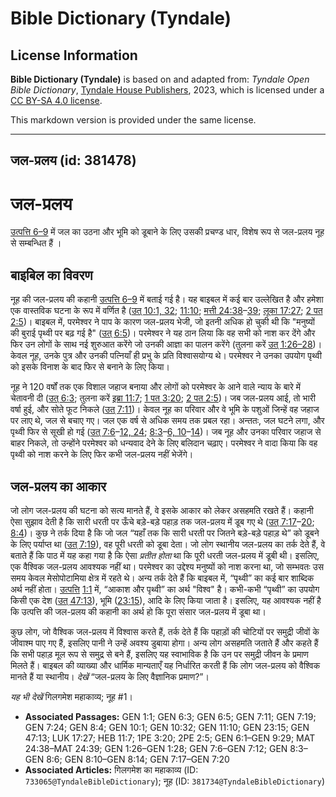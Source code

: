 # Bible Dictionary (Tyndale)

## License Information

**Bible Dictionary (Tyndale)** is based on and adapted from: _Tyndale Open Bible Dictionary_, [Tyndale House Publishers](https://tyndaleopenresources.com/), 2023, which is licensed under a [CC BY-SA 4.0 license](https://creativecommons.org/licenses/by-sa/4.0/legalcode.en).

This markdown version is provided under the same license.



--------------------------------

## जल-प्रलय (id: 381478)

जल\-प्रलय
=========

[उत्पत्ति 6–9](https://ref.ly/Gen6:1-Gen9:29) में जल का उठना और भूमि को डूबाने के लिए उसकी प्रचण्ड धार, विशेष रूप से जल\-प्रलय नूह से सम्बन्धित हैं ।

बाइबिल का विवरण
---------------

नूह की जल\-प्रलय की कहानी [उत्पत्ति 6–9](https://ref.ly/Gen6:1-Gen9:29) में बताई गई है। यह बाइबल में कई बार उल्लेखित है और हमेशा एक वास्तविक घटना के रूप में वर्णित है ([उत् 10:1, 32](https://ref.ly/Gen10:1,Gen10:32); [11:10](https://ref.ly/Gen11:10); [मत्ती 24:38](https://ref.ly/Matt24:38-Matt24:39)–[39](https://ref.ly/Matt24:38-Matt24:39); [लूका 17:27](https://ref.ly/Luke17:27); [2 पत 2:5](https://ref.ly/2Pet2:5))। बाइबल में, परमेश्वर ने पाप के कारण जल\-प्रलय भेजी, जो इतनी अधिक हो चुकी थी कि "मनुष्यों की बुराई पृथ्वी पर बढ़ गई है" ([उत् 6:5](https://ref.ly/Gen6:5))। परमेश्वर ने यह ठान लिया कि वह सभी को नाश कर देंगे और फिर उन लोगों के साथ नई शुरुआत करेंगे जो उनकी आज्ञा का पालन करेंगे (तुलना करें [उत् 1:26–28](https://ref.ly/Gen1:26-Gen1:28))। केवल नूह, उनके पुत्र और उनकी पत्नियाँ ही प्रभु के प्रति विश्वासयोग्य थे। परमेश्वर ने उनका उपयोग पृथ्वी को इसके विनाश के बाद फिर से बनाने के लिए किया।

नूह ने 120 वर्षों तक एक विशाल जहाज बनाया और लोगों को परमेश्वर के आने वाले न्याय के बारे में चेतावनी दी ([उत् 6:3](https://ref.ly/Gen6:3); तुलना करें [इब्रा 11:7](https://ref.ly/Heb11:7); [1 पत 3:20](https://ref.ly/1Pet3:20); [2 पत 2:5](https://ref.ly/2Pet2:5))। जब जल\-प्रलय आई, तो भारी वर्षा हुई, और सोते फूट निकले ([उत् 7:11](https://ref.ly/Gen7:11))। केवल नूह का परिवार और वे भूमि के पशुओं जिन्हें वह जहाज पर लाए थे, जल से बचाए गए। जल एक वर्ष से अधिक समय तक प्रबल रहा। अन्ततः, जल घटने लगा, और पृथ्वी फिर से सूखी हो गई ([उत् 7:6](https://ref.ly/Gen7:6-Gen7:12,Gen7:24)–[12, 24](https://ref.ly/Gen7:6-Gen7:12,Gen7:24); [8:3](https://ref.ly/Gen8:3-Gen8:6,Gen8:10-Gen8:14)–[6, 10](https://ref.ly/Gen8:3-Gen8:6,Gen8:10-Gen8:14)–[14](https://ref.ly/Gen8:3-Gen8:6,Gen8:10-Gen8:14))। जब नूह और उनका परिवार जहाज से बाहर निकले, तो उन्होंने परमेश्वर को धन्यवाद देने के लिए बलिदान चढ़ाए। परमेश्वर ने वादा किया कि वह पृथ्वी को नाश करने के लिए फिर कभी जल\-प्रलय नहीं भेजेंगे।

जल\-प्रलय का आकार
-----------------

जो लोग जल\-प्रलय की घटना को सत्य मानते हैं, वे इसके आकार को लेकर असहमति रखते हैं। कहानी ऐसा सुझाव देती है कि सारी धरती पर ऊँचे बड़े\-बड़े पहाड़ तक जल\-प्रलय में डूब गए थे ([उत् 7:17](https://ref.ly/Gen7:17-Gen7:20)–[20](https://ref.ly/Gen7:17-Gen7:20); [8:4](https://ref.ly/Gen8:4))। कुछ ने तर्क दिया है कि जो जल “यहाँ तक कि सारी धरती पर जितने बड़े\-बड़े पहाड़ थे” को डूबने के लिए पर्याप्त था ([उत् 7:19](https://ref.ly/Gen7:19)), वह पूरी धरती को डूबा देता। जो लोग स्थानीय जल\-प्रलय का तर्क देते हैं, वे बताते हैं कि पाठ में यह कहा गया है कि ऐसा *प्रतीत होता* था कि पूरी धरती जल\-प्रलय में डूबी थी। इसलिए, एक वैश्विक जल\-प्रलय आवश्यक नहीं था। परमेश्वर का उद्देश्य मनुष्यों को नाश करना था, जो सम्भवतः उस समय केवल मेसोपोटामिया क्षेत्र में रहते थे। अन्य तर्क देते हैं कि बाइबल में, “पृथ्वी” का कई बार शाब्दिक अर्थ नहीं होता। [उत्पत्ति](https://ref.ly/Gen6:1-Gen9:29) [1:1](https://ref.ly/Gen1:1) में, “आकाश और पृथ्वी” का अर्थ "विश्व" है। कभी\-कभी “पृथ्वी” का उपयोग किसी एक देश ([उत् 47:13](https://ref.ly/Gen47:13)), भूमि ([23:15](https://ref.ly/Gen23:15)), आदि के लिए किया जाता है। इसलिए, यह आवश्यक नहीं है कि उत्पत्ति की जल\-प्रलय की कहानी का अर्थ हो कि पूरा संसार जल\-प्रलय में डूबा था।

कुछ लोग, जो वैश्विक जल\-प्रलय में विश्वास करते हैं, तर्क देते हैं कि पहाड़ों की चोटियों पर समुद्री जीवों के जीवाश्म पाए गए हैं, इसलिए पानी ने उन्हें अवश्य डुबाया होगा। अन्य लोग असहमति जताते हैं और कहते हैं कि सभी पहाड़ मूल रूप से समुद्र से बने हैं, इसलिए यह स्वाभाविक है कि उन पर समुद्री जीवन के प्रमाण मिलते हैं। बाइबल की व्याख्या और धार्मिक मान्यताएँ यह निर्धारित करती हैं कि लोग जल\-प्रलय को वैश्विक मानते हैं या स्थानीय। *देखें* “जल\-प्रलय के लिए वैज्ञानिक प्रमाण?”।

*यह भी देखें* गिलगमेश महाकाव्य; नूह \#1। 

* **Associated Passages:** GEN 1:1; GEN 6:3; GEN 6:5; GEN 7:11; GEN 7:19; GEN 7:24; GEN 8:4; GEN 10:1; GEN 10:32; GEN 11:10; GEN 23:15; GEN 47:13; LUK 17:27; HEB 11:7; 1PE 3:20; 2PE 2:5; GEN 6:1–GEN 9:29; MAT 24:38–MAT 24:39; GEN 1:26–GEN 1:28; GEN 7:6–GEN 7:12; GEN 8:3–GEN 8:6; GEN 8:10–GEN 8:14; GEN 7:17–GEN 7:20
* **Associated Articles:** गिलगमेश का महाकाव्य  (ID: `733065@TyndaleBibleDictionary`); नूह (ID: `381734@TyndaleBibleDictionary`)

